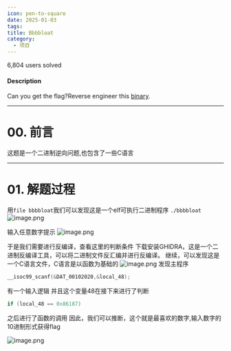 ```yaml
---
icon: pen-to-square
date: 2025-01-03
tags: 
title: Bbbbloat
category:
  - 项目
---
```

6,804 users solved
#### Description

Can you get the flag?Reverse engineer this [binary](https://artifacts.picoctf.net/c/46/bbbbloat).

----
# 00. 前言
这题是一个二进制逆向问题,也包含了一些C语言

----
# 01. 解题过程
用`file bbbbloat`我们可以发现这是一个elf可执行二进制程序
`./bbbbloat`
![image.png](https://cdn.jsdelivr.net/gh/fakeppa/blog-img/20250110231903.png)

输入任意数字提示
![image.png](https://cdn.jsdelivr.net/gh/fakeppa/blog-img/20250110231950.png)

于是我们需要进行反编译，查看这里的判断条件
下载安装GHIDRA，这是一个二进制反编译工具，可以将二进制文件反汇编并进行反编译。
继续，可以发现这是一个C语言文件，C语言是以函数为基础的
![image.png](https://cdn.jsdelivr.net/gh/fakeppa/blog-img/20250111194635.png)
发现主程序
```C
__isoc99_scanf(&DAT_00102020,&local_48);
```
有一个输入逻辑
并且这个变量48在接下来进行了判断
```C
if (local_48 == 0x86187)
```
之后进行了函数的调用
因此，我们可以推断，这个就是最喜欢的数字,输入数字的10进制形式获得flag

![image.png](https://cdn.jsdelivr.net/gh/fakeppa/blog-img/20250111211315.png)

